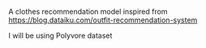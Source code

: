 A clothes recommendation model inspired from https://blog.dataiku.com/outfit-recommendation-system

I will be using Polyvore dataset
